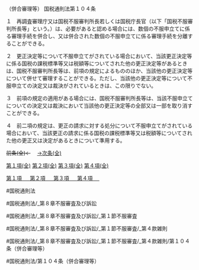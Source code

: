 （併合審理等）
国税通則法第１０４条

１　再調査審理庁又は国税不服審判所長若しくは国税庁長官（以下「国税不服審判所長等」という。）は、必要があると認める場合には、数個の不服申立てに係る審理手続を併合し、又は併合された数個の不服申立てに係る審理手続を分離することができる。

２　更正決定等について不服申立てがされている場合において、当該更正決定等に係る国税の課税標準等又は税額等についてされた他の更正決定等があるときは、国税不服審判所長等は、前項の規定によるもののほか、当該他の更正決定等について併せて審理することができる。ただし、当該他の更正決定等について不服申立ての決定又は裁決がされているときは、この限りでない。

３　前項の規定の適用がある場合には、国税不服審判所長等は、当該不服申立てについての決定又は裁決において当該他の更正決定等の全部又は一部を取り消すことができる。

４　前二項の規定は、更正の請求に対する処分について不服申立てがされている場合において、当該更正の請求に係る国税の課税標準等又は税額等についてされた他の更正又は決定があるときについて準用する。

~~前条(全)←~~　  [→次条(全)](国税通則法＿＿＿＿＿第１０５条_.md)

[第１項(全)](国税通則法＿＿＿＿＿第１０４条第１項_.md)  [第２項(全)](国税通則法＿＿＿＿＿第１０４条第２項_.md)  [第３項(全)](国税通則法＿＿＿＿＿第１０４条第３項_.md)  [第４項(全)](国税通則法＿＿＿＿＿第１０４条第４項_.md)  

[第１項 　 ](国税通則法＿＿＿＿＿第１０４条第１項.md)  [第２項 　 ](国税通則法＿＿＿＿＿第１０４条第２項.md)  [第３項 　 ](国税通則法＿＿＿＿＿第１０４条第３項.md)  [第４項 　 ](国税通則法＿＿＿＿＿第１０４条第４項.md)  

#国税通則法

#国税通則法/_第８章不服審査及び訴訟

#国税通則法/_第８章不服審査及び訴訟/_第１節不服審査

#国税通則法/_第８章不服審査及び訴訟/_第１節不服審査/_第４款雑則

#国税通則法/_第８章不服審査及び訴訟/_第１節不服審査/_第４款雑則/第１０４条（併合審理等）

#国税通則法/第１０４条（併合審理等）


